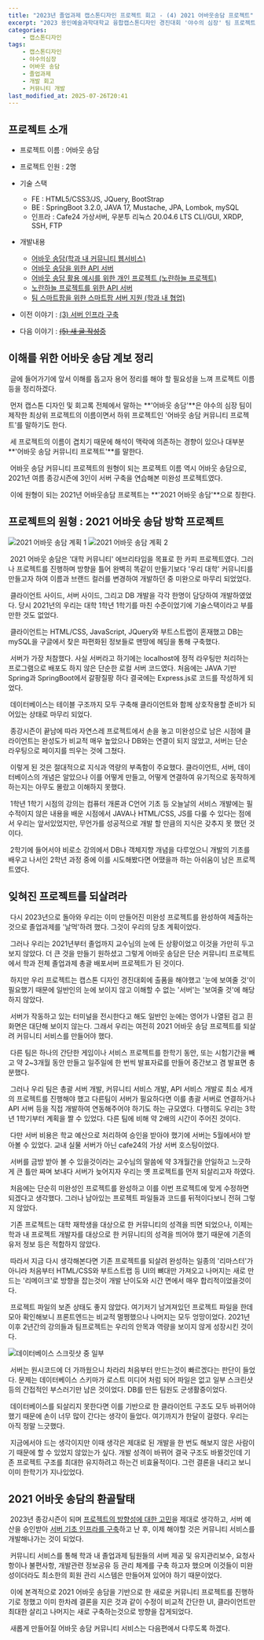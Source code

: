 ```yaml
---
title: "2023년 졸업과제 캡스톤디자인 프로젝트 회고 - (4) 2021 어바웃송담 프로젝트"
excerpt: "2023 용인예술과학대학교 융합캡스톤디자인 경진대회 '야수의 심장' 팀 프로젝트 회고"
categories:
    - 캡스톤디자인
tags:
    - 캡스톤디자인
    - 야수의심장
    - 어바웃 송담
    - 졸업과제
    - 개발 회고
    - 커뮤니티 개발
last_modified_at: 2025-07-26T20:41
---
```


## 프로젝트 소개

* 프로젝트 이름 : 어바웃 송담
* 프로젝트 인원 : 2명
* 기술 스택
    * FE : HTML5/CSS3/JS, JQuery, BootStrap
    * BE : SpringBoot 3.2.0, JAVA 17, Mustache, JPA, Lombok, mySQL
    * 인프라 : Cafe24 가상서버, 우분투 리눅스 20.04.6 LTS CLI/GUI, XRDP, SSH, FTP
* 개발내용
    * [어바웃 송담(학과 내 커뮤니티 웹서비스)](https://github.com/godokan/ccsYasu)
    * [어바웃 송담을 위한 API 서버](https://github.com/godokan/ccsApi)
    * [어바웃 송담 활용 예시를 위한 개인 프로젝트 (노란하늘 프로젝트)](https://github.com/godokan/YellowSky)
    * [노란하늘 프로젝트를 위한 API 서버](https://github.com/godokan/YellowSkyAPI)
    * [팀 스마트팜을 위한 스마트팜 서버 지원 (학과 내 협업)](https://github.com/godokan/SmartFarm)

* 이전 이야기 : [(3) 서버 인프라 구축](https://godokan.github.io/캡스톤디자인/야수의심장-회고-3/)
* 다음 이야기 : ~~[(5) 새 글 작성중](https://godokan.github.io/캡스톤디자인/야수의심장-회고-5/)~~

## 이해를 위한 어바웃 송담 계보 정리

&nbsp;글에 들어가기에 앞서 이해를 돕고자 용어 정리를 해야 할 필요성을 느껴 프로젝트 이름 등을 정리하겠다.

&nbsp;먼저 캡스톤 디자인 및 회고록 전체에서 말하는 **'어바웃 송담'**은 야수의 심장 팀이 제작한 최상위 프로젝트의 이름이면서 하위 프로젝트인 '어바웃 송담 커뮤니티 프로젝트'를 말하기도 한다.

&nbsp;세 프로젝트의 이름이 겹치기 때문에 해석이 맥락에 의존하는 경향이 있으나 대부분 **'어바웃 송담 커뮤니티 프로젝트'**를 말한다.

&nbsp;어바웃 송담 커뮤니티 프로젝트의 원형이 되는 프로젝트 이름 역시 어바웃 송담으로, 2021년 여름 종강시즌에 3인이 서버 구축을 연습해본 미완성 프로젝트였다.

&nbsp;이에 원형이 되는 2021년 어바웃송담 프로젝트는 **'2021 어바웃 송담'**으로 칭한다.

## 프로젝트의 원형 : 2021 어바웃 송담 방학 프로젝트

![2021 어바웃 송담 계획 1](/assets/images/ccs_4/plan_1.png)
![2021 어바웃 송담 계획 2](/assets/images/ccs_4/plan_2.png)

&nbsp;2021 어바웃 송담은 '대학 커뮤니티' 에브리타임을 목표로 한 카피 프로젝트였다. 그러나 프로젝트를 진행하며 방향을 틀어 완벽히 똑같이 만들기보다 '우리 대학' 커뮤니티를 만들고자 하여 이름과 브랜드 컬러를 변경하여 개발하던 중 미완으로 마무리 되었었다.

&nbsp;클라이언트 사이드, 서버 사이드, 그리고 DB 개발을 각각 한명이 담당하여 개발하였었다. 당시 2021년의 우리는 대학 1학년 1학기를 마친 수준이었기에 기술스택이라고 부를 만한 것도 없었다.

&nbsp;클라이언트는 HTML/CSS, JavaScript, JQuery와 부트스트랩이 혼재했고 DB는 mySQL을 구글에서 찾은 파편화된 정보들로 맨땅에 헤딩을 통해 구축했다.

&nbsp;서버가 가장 처참했다. 사실 서버라고 하기에는 localhost에 정적 라우팅만 처리하는 프로그램으로 배포도 하지 않은 단순한 로컬 서버 코드였다. 처음에는 JAVA 기반 Spring과 SpringBoot에서 갈팡질팡 하다 결국에는 Express.js로 코드를 작성하게 되었다.

&nbsp;데이터베이스는 테이블 구조까지 모두 구축해 클라이언트와 함께 상호작용할 준비가 되어있는 상태로 마무리 되었다.

&nbsp;종강시즌이 끝남에 따라 자연스레 프로젝트에서 손을 놓고 미완성으로 남은 시점에 클라이언트는 완성도가 비교적 매우 높았으나 DB와는 연결이 되지 않았고, 서버는 단순 라우팅으로 페이지를 띄우는 것에 그쳤다.

&nbsp;이렇게 된 것은 절대적으로 지식과 역량의 부족함이 주요했다. 클라이언트, 서버, 데이터베이스의 개념은 알았으나 이를 어떻게 만들고, 어떻게 연결하여 유기적으로 동작하게 하는지는 아무도 몰랐고 이해하지 못했다.

&nbsp;1학년 1학기 시점의 강의는 컴퓨터 개론과 C언어 기초 등 오늘날의 서비스 개발에는 필수적이지 않은 내용을 배운 시점에서 JAVA나 HTML/CSS, JS를 다룰 수 있다는 점에서 우리는 앞서있었지만, 무언가를 성공적으로 개발 할 만큼의 지식은 갖추지 못 했던 것이다.

&nbsp;2학기에 들어서야 비로소 강의에서 DB나 객체지향 개념을 다루었으니 개발의 기초를 배우고 나서인 2학년 과정 중에 이를 시도해봤다면 어땠을까 하는 아쉬움이 남은 프로젝트였다.

## 잊혀진 프로젝트를 되살려라

&nbsp;다시 2023년으로 돌아와 우리는 이미 만들어진 미완성 프로젝트를 완성하여 제출하는것으로 졸업과제를 '날먹'하려 했다. 그것이 우리의 당초 계획이었다.

&nbsp;그러나 우리는 2021년부터 졸업까지 교수님의 눈에 든 상황이었고 이것을 가만히 두고보지 않았다. 더 큰 것을 만들기 원하셨고 그렇게 어바웃 송담은 단순 커뮤니티 프로젝트에서 학과 전체 졸업과제 총괄 배포서버 프로젝트가 된 것이다.

&nbsp;하지만 우리 프로젝트는 캡스톤 디자인 경진대회에 출품을 해야했고 '눈에 보여줄 것'이 필요했기 때문에 일반인의 눈에 보이지 않고 이해할 수 없는 '서버'는 '보여줄 것'에 해당하지 않았다.

&nbsp;서버가 작동하고 있는 터미널을 전시한다고 해도 일반인 눈에는 영어가 나열된 검고 흰 화면은 대단해 보이지 않는다. 그래서 우리는 여전히 2021 어바웃 송담 프로젝트를 되살려 커뮤니티 서비스를 만들어야 했다.

&nbsp;다른 팀은 하나의 간단한 게임이나 서비스 프로젝트를 한학기 동안, 또는 시험기간을 빼고 약 2~3개월 동안 만들고 일주일에 한 번씩 발표자료를 만들어 중간보고 겸 발표면 충분했다.

&nbsp;그러나 우리 팀은 총괄 서버 개발, 커뮤니티 서비스 개발, API 서비스 개발로 최소 세개의 프로젝트를 진행해야 했고 다른팀이 서버가 필요하다면 이를 총괄 서버로 연결하거나 API 서버 등을 직접 개발하여 연동해주어야 하기도 하는 규모였다. 다행히도 우리는 3학년 1학기부터 계획을 짤 수 있었다. 다른 팀에 비해 약 2배의 시간이 주어진 것이다.

&nbsp;다만 서버 비용은 학교 예산으로 처리하여 승인을 받아야 했기에 서버는 5월에서야 받아볼 수 있었다. 교내 실물 서버가 아닌 cafe24의 가상 서버 호스팅이었다.

&nbsp;서버를 금방 받아 볼 수 있을것이라는 교수님의 말씀에 약 3개월간을 안일하고 느긋하게 큰 틀만 짜며 보내다 서버가 늦어지자 우리는 옛 프로젝트를 먼저 되살리고자 하였다.

&nbsp;처음에는 단순히 미완성인 프로젝트를 완성하고 이를 이번 프로젝트에 맞게 수정하면 되겠다고 생각했다. 그러나 남아있는 프로젝트 파일들과 코드를 뒤적이다보니 전혀 그렇지 않았다.

&nbsp;기존 프로젝트는 대학 재학생을 대상으로 한 커뮤니티의 성격을 띄면 되었으나, 이제는 학과 내 프로젝트 개발자를 대상으로 한 커뮤니티의 성격을 띄어야 했기 때문에 기존의 유저 정보 등은 적합하지 않았다.

&nbsp;따라서 지금 다시 생각해본다면 기존 프로젝트를 되살려 완성하는 일종의 '리마스터'가 아니라 처음부터 HTML/CSS와 부트스트랩 등 UI의 뼈대만 가져오고 나머지는 새로 만드는 '리메이크'로 방향을 잡는것이 개발 난이도와 시간 면에서 매우 합리적이었을것이다.

&nbsp;프로젝트 파일의 보존 상태도 좋지 않았다. 여기저기 남겨져있던 프로젝트 파일을 한데 모아 확인해보니 프론트엔드는 비교적 멀쩡했으나 나머지는 모두 엉망이었다. 2021년 이후 2년간의 강의들과 팀프로젝트는 우리의 안목과 역량을 보이지 않게 성장시킨 것이다.

![데이터베이스 스크릿샷 중 일부](/assets/images/ccs_4/db_old.png)

&nbsp;서버는 원시코드에 더 가까웠으니 차라리 처음부터 만드는것이 빠르겠다는 판단이 들었다. 문제는 데이터베이스 스키마가 로스트 미디어 처럼 되어 파일은 없고 일부 스크린샷 등의 간접적인 부스러기만 남은 것이었다. DB를 만든 팀원도 군생활중이었다.

&nbsp;데이터베이스를 되살리지 못한다면 이를 기반으로 한 클라이언트 구조도 모두 바뀌어야 했기 때문에 손이 너무 많이 간다는 생각이 들었다. 여기까지가 한달이 걸렸다. 우리는 아직 정말 느긋했다.

&nbsp;지금에서야 드는 생각이지만 이때 생각은 제대로 된 개발을 한 번도 해보지 않은 사람이기 때문에 할 수 있었지 않았는가 싶다. 개발 성격이 바뀌어 결국 구조도 바뀔것인데 기존 프로젝트 구조를 최대한 유지하려고 하는건 비효율적이다. 그런 결론을 내리고 보니 이미 한학기가 지나있었다.

## 2021 어바웃 송담의 환골탈태

&nbsp;2023년 종강시즌이 되며 [프로젝트의 방향성에 대한 고민](https://godokan.github.io/캡스톤디자인/야수의심장-회고-2/)을 제대로 생각하고, 서버 예산을 승인받아 [서버 기초 인프라를 구축](https://godokan.github.io/캡스톤디자인/야수의심장-회고-3/)하고 난 후, 이제 해야할 것은 커뮤니티 서비스를 개발해나가는 것이 되었다.

&nbsp;커뮤니티 서비스를 통해 학과 내 졸업과제 팀원들의 서버 제공 및 유지관리보수, 요청사항이나 불편사항, 개발관련 정보공유 등 관리 체계를 구축 하고자 했으며 이것들이 미완성이더라도 최소한의 회원 관리 시스템은 만들어져 있어야 하기 때문이었다.

&nbsp;이에 본격적으로 2021 어바웃 송담을 기반으로 한 새로운 커뮤니티 프로젝트를 진행하기로 정했고 이미 한차례 결론을 지은 것과 같이 수정이 비교적 간단한 UI, 클라이언트만 최대한 살리고 나머지는 새로 구축하는것으로 방향을 잡게되었다.

&nbsp;새롭게 만들어질 어바웃 송담 커뮤니티 서비스는 다음편에서 다루도록 하겠다.
